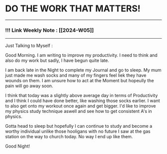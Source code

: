 
# DO THE WORK THAT MATTERS!

--- 
### !!! Link Weekly Note : [[2024-W05]]
---

Just Talking to Myself : 

Good Morning. I am writing to improve my productivity. I need to think and also do my work but sadly, I have begun quite late. 

I am back late in the Night to complete my Journal and go to sleep. My mum just made me wash socks and many of my fingers feel liek they have wounds on them. I am unsure how to act at the Moment but hopeully the pain will go away soon. 

I think that today was a slightly above average day in terms of Productivity and I think I could have done better, like washing those socks earlier. I want to also get onto my workout once again and get bigger. I'd like to improve my physics study technique aswell and see how to get consistent A's in physics. 

Gotta head to sleep but hopefully I can continue to study and become a worthy individual unlike those hooligans with no future I saw at the gas station on the way to church today. No way I end up like them.

Good Night!






